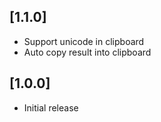 ## [1.1.0]
- Support unicode in clipboard
- Auto copy result into clipboard

## [1.0.0]
- Initial release